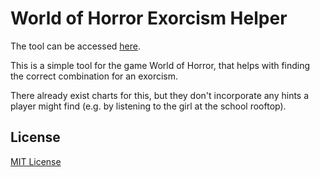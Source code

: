 # World of Horror Exorcism Helper

The tool can be accessed [here](https://shoggomo.github.io/woh-exorcism-helper/).

This is a simple tool for the game World of Horror, that helps with finding the correct combination for an exorcism.

There already exist charts for this, but they don't incorporate any hints a player might find (e.g. by listening to the
girl at the school rooftop).

## License

[MIT License](LICENSE)
